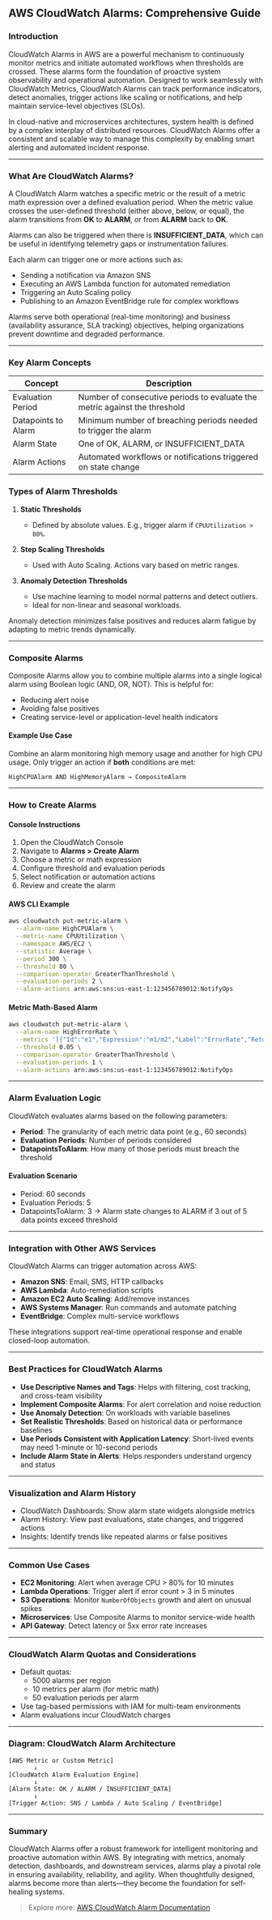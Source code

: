 ## AWS CloudWatch Alarms: Comprehensive Guide

### Introduction
CloudWatch Alarms in AWS are a powerful mechanism to continuously monitor metrics and initiate automated workflows when thresholds are crossed. These alarms form the foundation of proactive system observability and operational automation. Designed to work seamlessly with CloudWatch Metrics, CloudWatch Alarms can track performance indicators, detect anomalies, trigger actions like scaling or notifications, and help maintain service-level objectives (SLOs).

In cloud-native and microservices architectures, system health is defined by a complex interplay of distributed resources. CloudWatch Alarms offer a consistent and scalable way to manage this complexity by enabling smart alerting and automated incident response.

---

### What Are CloudWatch Alarms?
A CloudWatch Alarm watches a specific metric or the result of a metric math expression over a defined evaluation period. When the metric value crosses the user-defined threshold (either above, below, or equal), the alarm transitions from **OK** to **ALARM**, or from **ALARM** back to **OK**.

Alarms can also be triggered when there is **INSUFFICIENT_DATA**, which can be useful in identifying telemetry gaps or instrumentation failures.

Each alarm can trigger one or more actions such as:
- Sending a notification via Amazon SNS
- Executing an AWS Lambda function for automated remediation
- Triggering an Auto Scaling policy
- Publishing to an Amazon EventBridge rule for complex workflows

Alarms serve both operational (real-time monitoring) and business (availability assurance, SLA tracking) objectives, helping organizations prevent downtime and degraded performance.

---

### Key Alarm Concepts

| Concept | Description |
|--------|-------------|
| Evaluation Period | Number of consecutive periods to evaluate the metric against the threshold |
| Datapoints to Alarm | Minimum number of breaching periods needed to trigger the alarm |
| Alarm State | One of OK, ALARM, or INSUFFICIENT_DATA |
| Alarm Actions | Automated workflows or notifications triggered on state change |

### Types of Alarm Thresholds

1. **Static Thresholds**
   - Defined by absolute values. E.g., trigger alarm if `CPUUtilization > 80%`.

2. **Step Scaling Thresholds**
   - Used with Auto Scaling. Actions vary based on metric ranges.

3. **Anomaly Detection Thresholds**
   - Use machine learning to model normal patterns and detect outliers.
   - Ideal for non-linear and seasonal workloads.

Anomaly detection minimizes false positives and reduces alarm fatigue by adapting to metric trends dynamically.

---

### Composite Alarms
Composite Alarms allow you to combine multiple alarms into a single logical alarm using Boolean logic (AND, OR, NOT). This is helpful for:
- Reducing alert noise
- Avoiding false positives
- Creating service-level or application-level health indicators

#### Example Use Case
Combine an alarm monitoring high memory usage and another for high CPU usage. Only trigger an action if **both** conditions are met:
```text
HighCPUAlarm AND HighMemoryAlarm → CompositeAlarm
```

---

### How to Create Alarms

#### Console Instructions
1. Open the CloudWatch Console
2. Navigate to **Alarms > Create Alarm**
3. Choose a metric or math expression
4. Configure threshold and evaluation periods
5. Select notification or automation actions
6. Review and create the alarm

#### AWS CLI Example
```bash
aws cloudwatch put-metric-alarm \
  --alarm-name HighCPUAlarm \
  --metric-name CPUUtilization \
  --namespace AWS/EC2 \
  --statistic Average \
  --period 300 \
  --threshold 80 \
  --comparison-operator GreaterThanThreshold \
  --evaluation-periods 2 \
  --alarm-actions arn:aws:sns:us-east-1:123456789012:NotifyOps
```

#### Metric Math-Based Alarm
```bash
aws cloudwatch put-metric-alarm \
  --alarm-name HighErrorRate \
  --metrics '[{"Id":"e1","Expression":"m1/m2","Label":"ErrorRate","ReturnData":true},{"Id":"m1","MetricStat":{"Metric":{"Namespace":"MyApp","MetricName":"Errors"},"Period":60,"Stat":"Sum"},"ReturnData":false},{"Id":"m2","MetricStat":{"Metric":{"Namespace":"MyApp","MetricName":"Invocations"},"Period":60,"Stat":"Sum"},"ReturnData":false}]' \
  --threshold 0.05 \
  --comparison-operator GreaterThanThreshold \
  --evaluation-periods 1 \
  --alarm-actions arn:aws:sns:us-east-1:123456789012:NotifyOps
```

---

### Alarm Evaluation Logic

CloudWatch evaluates alarms based on the following parameters:
- **Period**: The granularity of each metric data point (e.g., 60 seconds)
- **Evaluation Periods**: Number of periods considered
- **DatapointsToAlarm**: How many of those periods must breach the threshold

#### Evaluation Scenario
- Period: 60 seconds
- Evaluation Periods: 5
- DatapointsToAlarm: 3
→ Alarm state changes to ALARM if 3 out of 5 data points exceed threshold

---

### Integration with Other AWS Services

CloudWatch Alarms can trigger automation across AWS:
- **Amazon SNS**: Email, SMS, HTTP callbacks
- **AWS Lambda**: Auto-remediation scripts
- **Amazon EC2 Auto Scaling**: Add/remove instances
- **AWS Systems Manager**: Run commands and automate patching
- **EventBridge**: Complex multi-service workflows

These integrations support real-time operational response and enable closed-loop automation.

---

### Best Practices for CloudWatch Alarms

- **Use Descriptive Names and Tags**: Helps with filtering, cost tracking, and cross-team visibility
- **Implement Composite Alarms**: For alert correlation and noise reduction
- **Use Anomaly Detection**: On workloads with variable baselines
- **Set Realistic Thresholds**: Based on historical data or performance baselines
- **Use Periods Consistent with Application Latency**: Short-lived events may need 1-minute or 10-second periods
- **Include Alarm State in Alerts**: Helps responders understand urgency and status

---

### Visualization and Alarm History

- CloudWatch Dashboards: Show alarm state widgets alongside metrics
- Alarm History: View past evaluations, state changes, and triggered actions
- Insights: Identify trends like repeated alarms or false positives

---

### Common Use Cases

- **EC2 Monitoring**: Alert when average CPU > 80% for 10 minutes
- **Lambda Operations**: Trigger alert if error count > 3 in 5 minutes
- **S3 Operations**: Monitor `NumberOfObjects` growth and alert on unusual spikes
- **Microservices**: Use Composite Alarms to monitor service-wide health
- **API Gateway**: Detect latency or 5xx error rate increases

---

### CloudWatch Alarm Quotas and Considerations

- Default quotas:
  - 5000 alarms per region
  - 10 metrics per alarm (for metric math)
  - 50 evaluation periods per alarm
- Use tag-based permissions with IAM for multi-team environments
- Alarm evaluations incur CloudWatch charges

---

### Diagram: CloudWatch Alarm Architecture
```text
[AWS Metric or Custom Metric] 
       ↓
[CloudWatch Alarm Evaluation Engine] 
       ↓
[Alarm State: OK / ALARM / INSUFFICIENT_DATA] 
       ↓
[Trigger Action: SNS / Lambda / Auto Scaling / EventBridge]
```

---

### Summary
CloudWatch Alarms offer a robust framework for intelligent monitoring and proactive automation within AWS. By integrating with metrics, anomaly detection, dashboards, and downstream services, alarms play a pivotal role in ensuring availability, reliability, and agility. When thoughtfully designed, alarms become more than alerts—they become the foundation for self-healing systems.

> Explore more: [AWS CloudWatch Alarm Documentation](https://docs.aws.amazon.com/AmazonCloudWatch/latest/monitoring/AlarmThatSendsEmail.html)

